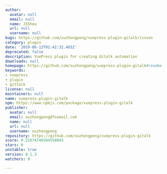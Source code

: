 ```yaml
---
author:
  avatar: null
  email: null
  name: JSShou
  url: null
  username: null
bugs: https://github.com/xuzhongpeng/vuepress-plugin-gitalk/issues
category: plugin
date: '2019-06-13T01:42:32.465Z'
deprecated: false
description: VuePress plugin for creating Gitalk automation
downloads: null
homepage: https://github.com/xuzhongpeng/vuepress-plugin-gitalk#readme
keywords:
- vuepress
- plugin
- gittalk
license: null
maintainers: null
name: vuepress-plugin-gitalk
npm: https://www.npmjs.com/package/vuepress-plugin-gitalk
publisher:
  avatar: null
  email: xuzhongpeng@foxmail.com
  name: null
  url: null
  username: xuzhongpeng
repository: https://github.com/xuzhongpeng/vuepress-plugin-gitalk
score: 0.21674746584558843
stars: 0
unstable: true
version: 0.1.3
watchers: 0

---
```


